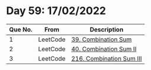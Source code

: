 # Day 59: 17/02/2022

| Que No. | From | Description |
| --- | --- | --- |
| 1 | LeetCode | [39. Combination Sum](https://leetcode.com/problems/combination-sum/) |
| 2 | LeetCode | [40. Combination Sum II](https://leetcode.com/problems/combination-sum-ii/) |
| 3 | LeetCode | [216. Combination Sum III](https://leetcode.com/problems/combination-sum-iii/) |
